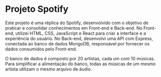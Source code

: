 # Projeto Spotify

Este projeto é uma réplica do Spotify, desenvolvido com o objetivo de praticar e consolidar conhecimentos em Front-end e Back-end. No Front-end, utilizei HTML, CSS, JavaScript e React para criar a interface e a experiência do usuário. 
No Back-end, desenvolvi uma API com Express, conectada ao banco de dados MongoDB, responsável por fornecer os dados consumidos pelo Front-end.

O banco de dados é composto por 20 artistas, cada um com 10 músicas. Para simplificar a alimentação do banco, todas as músicas de um mesmo artista utilizam o mesmo arquivo de áudio.
